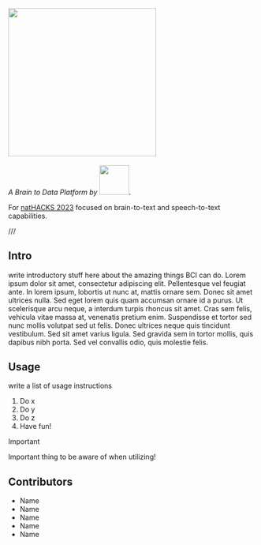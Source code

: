 ## <img src="https://github.com/Jewels2001/CogLog/assets/53021785/3716b232-c60c-466d-897a-01bca1d325b4" width="300">
_A Brain to Data Platform by_  <img src="https://github.com/Jewels2001/CogLog/assets/53021785/1479f025-a925-41cd-b8c3-2952072c47fb" width="60">.

For [natHACKS 2023](https://nathacks23.devpost.com/) focused on brain-to-text and speech-to-text capabilities.

///

## Intro
write introductory stuff here about the amazing things BCI can do. Lorem ipsum dolor sit amet, consectetur adipiscing elit. Pellentesque vel feugiat ante. In lorem ipsum, lobortis ut nunc at, mattis ornare sem. Donec sit amet ultrices nulla. Sed eget lorem quis quam accumsan ornare id a purus. Ut scelerisque arcu neque, a interdum turpis rhoncus sit amet. Cras sem felis, vehicula vitae massa at, venenatis pretium enim. Suspendisse et tortor sed nunc mollis volutpat sed ut felis. Donec ultrices neque quis tincidunt vestibulum. Sed sit amet varius ligula. Sed gravida sem in tortor mollis, quis dapibus nibh porta. Sed vel convallis odio, quis molestie felis. 

## Usage
write a list of usage instructions
1. Do x
2. Do y
3. Do z
4. Have fun!
> [!IMPORTANT]
> Important thing to be aware of when utilizing!

## Contributors
- Name
- Name
- Name
- Name
- Name
